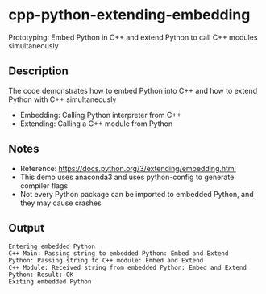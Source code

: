 # cpp-python-extending-embedding
Prototyping: Embed Python in C++ and extend Python to call C++ modules simultaneously

## Description
The code demonstrates how to embed Python into C++ and how to extend Python with C++ simultaneously
* Embedding: Calling Python interpreter from C++
* Extending: Calling a C++ module from Python

## Notes
* Reference: https://docs.python.org/3/extending/embedding.html
* This demo uses anaconda3 and uses python-config to generate compiler flags
* Not every Python package can be imported to embedded Python, and they may cause crashes

## Output
```./demo.out
Entering embedded Python
C++ Main: Passing string to embedded Python: Embed and Extend
Python: Passing string to C++ module: Embed and Extend
C++ Module: Received string from embedded Python: Embed and Extend
Python: Result: OK
Exiting embedded Python
```

